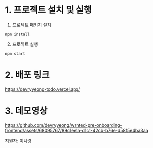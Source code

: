 # 1. 프로젝트 설치 및 실행

1. 프로젝트 패키지 설치

```
npm install
```

2. 프로젝트 실행

```
npm start
```

# 2. 배포 링크
https://devryyeong-todo.vercel.app/

# 3. 데모영상


https://github.com/devryyeong/wanted-pre-onboarding-frontend/assets/68095767/89c1ee1a-d1c1-42cb-b76e-d58f5e4ba3aa




지원자: 이나령
